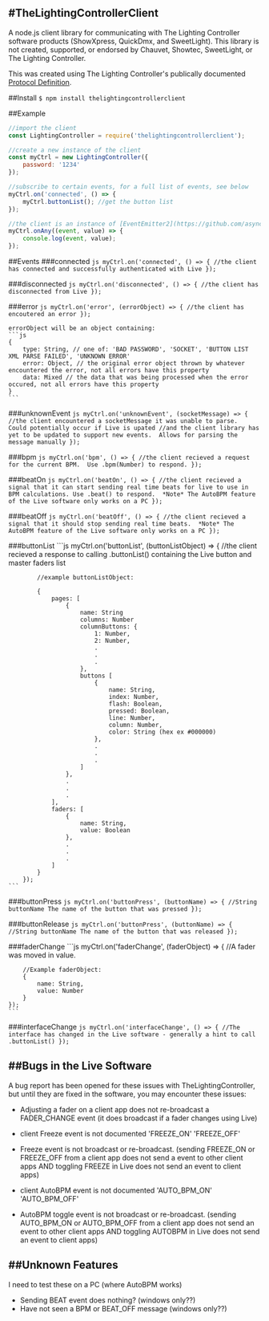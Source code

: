 #TheLightingControllerClient
--

A node.js client library for communicating with The Lighting Controller software products (ShowXpress, QuickDmx, and SweetLight).  This library is not created, supported, or endorsed by Chauvet, Showtec, SweetLight, or The Lighting Controller.

This was created using The Lighting Controller's publically documented [Protocol Definition](http://download.thelightingcontroller.com/software/External_Application/Protocol.pdf).


##Install
``$ npm install thelightingcontrollerclient``


##Example
```js
//import the client
const LightingController = require('thelightingcontrollerclient');

//create a new instance of the client
const myCtrl = new LightingController({
	password: '1234'
});

//subscribe to certain events, for a full list of events, see below
myCtrl.on('connected', () => {
	myCtrl.buttonList(); //get the button list
});

//the client is an instance of [EventEmitter2](https://github.com/asyncly/EventEmitter2). You can use onAny to subscribe to all events and click around in Live to see what is sent to the client.
myCtrl.onAny((event, value) => {
	console.log(event, value);
});
```


##Events
###connected
 	```js
 		myCtrl.on('connected', () => {
			//the client has connected and successfully authenticated with Live
		});
 	```

###disconnected
 	```js
 		myCtrl.on('disconnected', () => {
			//the client has disconnected from Live
		});
	```

###error
 	```js
 		myCtrl.on('error', (errorObject) => {
			//the client has encoutered an error
		});
 	```

 	errorObject will be an object containing:
 	```js
 	{
 		type: String, // one of: 'BAD PASSWORD', 'SOCKET', 'BUTTON LIST XML PARSE FAILED', 'UNKNOWN ERROR'
 		error: Object, // the original error object thrown by whatever encountered the error, not all errors have this property
 		data: Mixed // the data that was being processed when the error occured, not all errors have this property
 	}
 	```

###unknownEvent
 	```js
 		myCtrl.on('unknownEvent', (socketMessage) => {
			//the client encountered a socketMessage it was unable to parse.  Could potentially occur if Live is upated
			//and the client library has yet to be updated to support new events.  Allows for parsing the message manually
		});
 	```

###bpm
 	```js
 	myCtrl.on('bpm', () => {
		//the client recieved a request for the current BPM.  Use .bpm(Number) to respond.
	});
	```

###beatOn
 	```js
 	myCtrl.on('beatOn', () => {
		//the client recieved a signal that it can start sending real time beats for live to use in BPM calculations. Use .beat() to respond.  *Note* The AutoBPM feature of the Live software only works on a PC
	});
	```

###beatOff
 	```js
 	myCtrl.on('beatOff', () => {
		//the client recieved a signal that it should stop sending real time beats.  *Note* The AutoBPM feature of the Live software only works on a PC
	});
	```

###buttonList
 	```js
 		myCtrl.on('buttonList', (buttonListObject) => {
			//the client recieved a response to calling .buttonList() containing the Live button and master faders list

			//example buttonListObject:

			{
			   	pages: [
			        {
			            name: String
			            columns: Number
			            columnButtons: {
							1: Number,
							2: Number,
							.
							.
							.
			            },
			            buttons [
			            	{
				            	name: String,
				            	index: Number,
				            	flash: Boolean,
				            	pressed: Boolean,
				            	line: Number,
				            	column: Number,
				            	color: String (hex ex #000000)
				            },
				            .
				            .
				            .
				        ]
			        },
			        .
			        .
			        .
			    ],
				faders: [
					{
			            name: String,
			            value: Boolean
			        },
			        .
			        .
			        .
			    ]
			}
		});
 	```

###buttonPress
 	```js
 	myCtrl.on('buttonPress', (buttonName) => {
		//String buttonName The name of the button that was pressed
	});
	```

###buttonRelease
 	```js
 	myCtrl.on('buttonPress', (buttonName) => {
		//String buttonName The name of the button that was released
	});
	```

###faderChange
 	```js
 	myCtrl.on('faderChange', (faderObject) => {
		//A fader was moved in value.

		//Example faderObject:
		{
			name: String,
			value: Number
		}
	});
	```
		
###interfaceChange
 	```js
 	myCtrl.on('interfaceChange', () => {
		//The interface has changed in the Live software - generally a hint to call .buttonList()
	});
	```


##Bugs in the Live Software
---

A bug report has been opened for these issues with TheLightingController, but until they are fixed in the software, you may encounter these issues:

- Adjusting a fader on a client app does not re-broadcast a FADER_CHANGE event (it does broadcast if a fader changes using Live)

- client Freeze event is not documented
	'FREEZE_ON'
	'FREEZE_OFF'
	
- Freeze event is not broadcast or re-broadcast.  (sending FREEZE_ON or FREEZE_OFF from a client app does not send a event to other client apps AND toggling FREEZE in Live does not send an event to client apps)

- client AutoBPM event is not documented
	'AUTO_BPM_ON'
	'AUTO_BPM_OFF'

- AutoBPM toggle event is not broadcast or re-broadcast.  (sending AUTO_BPM_ON or AUTO_BPM_OFF from a client app does not send an event to other client apps AND toggling AUTOBPM in Live does not send an event to client apps)



##Unknown Features
---

I need to test these on a PC (where AutoBPM works)

- Sending BEAT event does nothing? (windows only??)
- Have not seen a BPM or BEAT_OFF message (windows only??)
